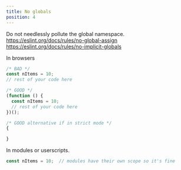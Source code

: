 ```yaml
---
title: No globals
position: 4
---
```


Do not needlessly pollute the global namespace.  
<https://eslint.org/docs/rules/no-global-assign>  
<https://eslint.org/docs/rules/no-implicit-globals>

In browsers
```js
/* BAD */
const nItems = 10;
// rest of your code here

/* GOOD */
(function () {
  const nItems = 10;
  // rest of your code here
})();

/* GOOD alternative if in strict mode */
{

}
```

In modules or userscripts.
```js
const nItems = 10;  // modules have their own scope so it's fine
```

